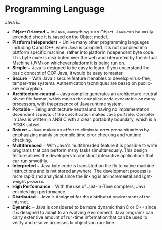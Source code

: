 # Programming Language

Java is:

* **Object Oriented** − In Java, everything is an Object. Java can be easily extended since it is based on the Object model.
* **Platform Independent** − Unlike many other programming languages including C and C++, when Java is compiled, it is not compiled into platform specific machine, rather into platform independent byte code. This byte code is distributed over the web and interpreted by the Virtual Machine \(JVM\) on whichever platform it is being run on.
* **Simple** − Java is designed to be easy to learn. If you understand the basic concept of OOP Java, it would be easy to master.
* **Secure** − With Java's secure feature it enables to develop virus-free, tamper-free systems. Authentication techniques are based on public-key encryption.
* **Architecture-neutral** − Java compiler generates an architecture-neutral object file format, which makes the compiled code executable on many processors, with the presence of Java runtime system.
* **Portable** − Being architecture-neutral and having no implementation dependent aspects of the specification makes Java portable. Compiler in Java is written in ANSI C with a clean portability boundary, which is a POSIX subset.
* **Robust** − Java makes an effort to eliminate error prone situations by emphasizing mainly on compile time error checking and runtime checking.
* **Multithreaded** − With Java's multithreaded feature it is possible to write programs that can perform many tasks simultaneously. This design feature allows the developers to construct interactive applications that can run smoothly.
* **Interpreted** − Java byte code is translated on the fly to native machine instructions and is not stored anywhere. The development process is more rapid and analytical since the linking is an incremental and light-weight process.
* **High Performance** − With the use of Just-In-Time compilers, Java enables high performance.
* **Distributed** − Java is designed for the distributed environment of the internet.
* **Dynamic** − Java is considered to be more dynamic than C or C++ since it is designed to adapt to an evolving environment. Java programs can carry extensive amount of run-time information that can be used to verify and resolve accesses to objects on run-time.

